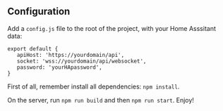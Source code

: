 ## Configuration

Add a `config.js` file to the root of the project, with your Home Asssitant data:

 ```
 export default {
    apiHost: 'https://yourdomain/api',
    socket: 'wss://yourdomain/api/websocket',
    password: 'yourHApassword',
}
```

First of all, remember install all dependencies: `npm install`.

On the server, run `npm run build` and then `npm run start`. Enjoy!
